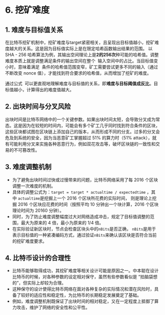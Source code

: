 # 6. 挖矿难度

## 1. 难度与目标值关系
在比特币挖矿机制中，挖矿难度与target紧密相关，且呈现出目标值越小，挖矿难度越大的关系。这是因为目标值实际上是在限定哈希函数输出结果的范围。
以 SHA - 256 哈希算法为例，其输出空间理论上是**2的256次**种可能的哈希值。调整难度本质上就是调整满足条件的输出空间在整个  输入空间中的占比。当目标值变小时，意味着满足  条件的哈希值范围变窄，矿工需要尝试更多不同的输入（通过不断改变 nonce 值），才能找到符合要求的哈希值，从而增加了挖矿的难度。

通过公式  可以更直观地理解难度与目标值的关系，即**难度与目标阈值成反比**。目标值越小，计算得出的难度值越大。

## 2. 出块时间与分叉风险
出块时间是比特币网络中的一个关键参数。如果出块时间太短，会导致分叉成为常态。这是因为在较短的时间内，可能会有多个矿工几乎同时找到符合条件的区块，这些区块都试图在区块链上添加自己的版本，从而形成不同的分支。过多的分叉会危及到系统的安全，因为当恶意矿工掌握超过 51% 的算力时（51% attack），就有可能利用分叉来实施各种恶意行为，例如双花攻击等，破坏区块链的一致性和交易的不可篡改性。

## 3. 难度调整机制

- 为了避免出块时间过快或过慢带来的问题，比特币网络采用了每 2016 个区块调整一次难度的机制。
- 具体的调整公式为：`target = target * actualtime / expectedtime` ，其中 `actualtime`是挖掘上一个 2016 个区块所花费的实际时间， 则是理论上挖掘 2016 个区块应花费的时间（按照平均 10 分钟出一个块计算，2016 个区块理论时间为 20160 分钟）。
- 同时，为了防止难度调整幅度过大对网络造成冲击，规定了目标值调整的范围，最大为原来的 4 倍，最小为原来的 1/4 倍。
- 在实际验证新区块时，节点会检查区块头中的`nBits`是否正确， `nBits`是用于表示目标值的一种紧凑编码方式，通过验证`nBits`来确认该区块是否符合当前的挖矿难度要求。

## 4. 比特币设计的合理性
- 比特币能够取得成功，其挖矿难度等相关设计可能是原因之一。中本聪在设计比特币的时候，对各种参数的设定相对保守，虽然有些参数看似是 “拍脑袋想的”，但实际上却较为合理。
- 这种保守的设计使得比特币网络在面对各种复杂的实际情况和潜在风险时，具备了较好的适应性和稳定性，为比特币的长期稳定发展奠定了基础。
- 例如，难度调整机制既保证了出块时间的相对稳定，又在一定程度上抵御了算力攻击，维护了网络的安全性和公平性。


